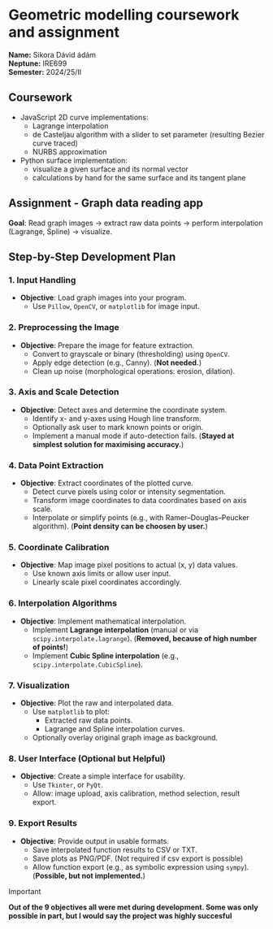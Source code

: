 # Geometric modelling coursework and assignment
**Name:** Sikora Dávid ádám \
**Neptune:** IRE699 \
**Semester:** 2024/25/II

## Coursework
* JavaScript 2D curve implementations:
    * Lagrange interpolation
    * de Casteljau algorithm with a slider to set parameter (resulting Bezier curve traced)
    * NURBS approximation
* Python surface implementation:
    * visualize a given surface and its normal vector
    * calculations by hand for the same surface and its tangent plane

## Assignment - Graph data reading app

**Goal**: Read graph images → extract raw data points → perform interpolation (Lagrange, Spline) → visualize.
## **Step-by-Step Development Plan**

### **1. Input Handling**
- **Objective**: Load graph images into your program.
  - Use `Pillow`, `OpenCV`, or `matplotlib` for image input.


### **2. Preprocessing the Image**
- **Objective**: Prepare the image for feature extraction.
  - Convert to grayscale or binary (thresholding) using `OpenCV`.
  - Apply edge detection (e.g., Canny). (**Not needed.**)
  - Clean up noise (morphological operations: erosion, dilation).

### **3. Axis and Scale Detection**
- **Objective**: Detect axes and determine the coordinate system.
  - Identify x- and y-axes using Hough line transform.
  - Optionally ask user to mark known points or origin.
  - Implement a manual mode if auto-detection fails. (**Stayed at simplest solution for maximising accuracy.**)

### **4. Data Point Extraction**
- **Objective**: Extract coordinates of the plotted curve.
  - Detect curve pixels using color or intensity segmentation.
  - Transform image coordinates to data coordinates based on axis scale.
  - Interpolate or simplify points (e.g., with Ramer–Douglas–Peucker algorithm). (**Point density can be choosen by user.**)

### **5. Coordinate Calibration**
- **Objective**: Map image pixel positions to actual (x, y) data values.
  - Use known axis limits or allow user input.
  - Linearly scale pixel coordinates accordingly.

### **6. Interpolation Algorithms**
- **Objective**: Implement mathematical interpolation.
  - Implement **Lagrange interpolation** (manual or via `scipy.interpolate.lagrange`). (**Removed, because of high number of points!**)
  - Implement **Cubic Spline interpolation** (e.g., `scipy.interpolate.CubicSpline`).

### **7. Visualization**
- **Objective**: Plot the raw and interpolated data.
  - Use `matplotlib` to plot:
    - Extracted raw data points.
    - Lagrange and Spline interpolation curves.
  - Optionally overlay original graph image as background.

### **8. User Interface (Optional but Helpful)**
- **Objective**: Create a simple interface for usability.
  - Use `Tkinter`, or `PyQt`.
  - Allow: image upload, axis calibration, method selection, result export.

### **9. Export Results**
- **Objective**: Provide output in usable formats.
  - Save interpolated function results to CSV or TXT.
  - Save plots as PNG/PDF. (Not required if csv export is possible)
  - Allow function export (e.g., as symbolic expression using `sympy`). (**Possible, but not implemented.**)


> [!IMPORTANT]
> **Out of the 9 objectives all were met during development. Some was only possible in part, but I would say the project was highly succesful**
